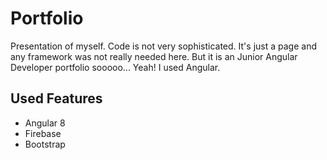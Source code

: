 # Portfolio

Presentation of myself. Code is not very sophisticated. It's just a page and any framework was not really needed here. But it is an Junior Angular Developer portfolio sooooo... Yeah! I used Angular. 

## Used Features

* Angular 8
* Firebase
* Bootstrap